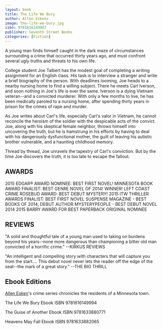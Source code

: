```yaml
---
layout: book
title: The Life We Bury
author: Allen Eskens
image: the-life-we-bury.jpg
isbn: 9781616149987
publisher: Seventh Street Books
categories: [Fiction]
---
```

A young man finds himself caught in the dark maze of circumstances surrounding a crime that occurred thirty years ago, and must confront several ugly truths and threats to his own life.

College student Joe Talbert has the modest goal of completing a writing assignment for an English class. His task is to interview a stranger and write a brief biography of the person. With deadlines looming, Joe heads to a nearby nursing home to find a willing subject. There he meets Carl Iverson, and soon nothing in Joe's life is ever the same. Iverson is a dying Vietnam veteran--and a convicted murderer. With only a few months to live, he has been medically paroled to a nursing home, after spending thirty years in prison for the crimes of rape and murder.

As Joe writes about Carl's life, especially Carl's valor in Vietnam, he cannot reconcile the heroism of the soldier with the despicable acts of the convict. Joe, along with his skeptical female neighbor, throws himself into uncovering the truth, but he is hamstrung in his efforts by having to deal with his dangerously dysfunctional mother, the guilt of leaving his autistic brother vulnerable, and a haunting childhood memory.

Thread by thread, Joe unravels the tapestry of Carl's conviction. But by the time Joe discovers the truth, it is too late to escape the fallout.

## AWARDS

2015 EDGAR® AWARD NOMINEE: BEST FIRST NOVEL!
MINNESOTA BOOK AWARD FINALIST: BEST GENRE NOVEL OF 2014!
WINNER! LEFT COAST CRIME ROSEBUD AWARD: BEST DEBUT MYSTERY!
2015 ITW THRILLER AWARDS FINALIST: BEST FIRST NOVEL
SUSPENSE MAGAZINE - BEST BOOKS OF 2014, DEBUT AUTHOR
MYSTERYPEOPLE - BEST DEBUT NOVEL 2014
2015 BARRY AWARD FOR BEST PAPERBACK ORIGINAL NOMINEE

## REVIEWS

"A solid and thoughtful tale of a young man used to taking on burdens beyond his years--none more dangerous than championing a bitter old man convicted of a horrific crime."
--KIRKUS REVIEWS

"An intelligent and compelling story with characters that will capture you from the start.... This debut novel never lets the reader off the edge of the seat--the mark of a great story."
--THE BIG THRILL

## Ebook Editions

[Allen Esken](http://alleneskens.com/)'s crime series chronicles the residents of a Minnesota town.

The Life We Bury Ebook ISBN 9781616149994

The Guise of Another Ebook ISBN 9781633880771

Heavens May Fall Ebook ISBN 9781633882065

